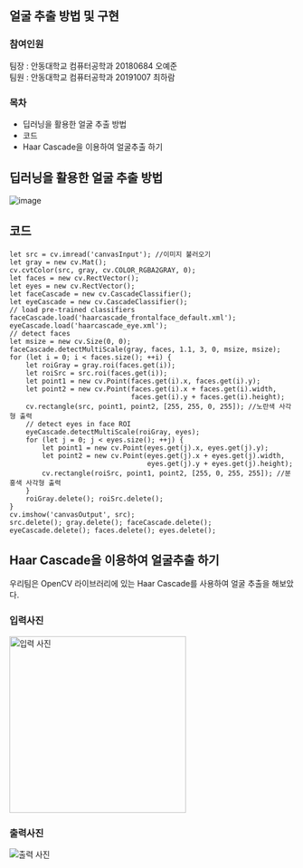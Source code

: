## 얼굴 추출 방법 및 구현

### 참여인원
팀장 : 안동대학교 컴퓨터공학과 20180684 오예준<br>
팀원 : 안동대학교 컴퓨터공학과 20191007 최하람

### 목차
- 딥러닝을 활용한 얼굴 추출 방법
- 코드
- Haar Cascade을 이용하여 얼굴추출 하기
## 딥러닝을 활용한 얼굴 추출 방법

![image](https://user-images.githubusercontent.com/62204475/201092887-37550c10-5bae-446f-a0c4-db94fbf8fe67.png)



## 코드

```
let src = cv.imread('canvasInput'); //이미지 불러오기
let gray = new cv.Mat();
cv.cvtColor(src, gray, cv.COLOR_RGBA2GRAY, 0);
let faces = new cv.RectVector();
let eyes = new cv.RectVector();
let faceCascade = new cv.CascadeClassifier();
let eyeCascade = new cv.CascadeClassifier();
// load pre-trained classifiers
faceCascade.load('haarcascade_frontalface_default.xml');
eyeCascade.load('haarcascade_eye.xml');
// detect faces
let msize = new cv.Size(0, 0);
faceCascade.detectMultiScale(gray, faces, 1.1, 3, 0, msize, msize);
for (let i = 0; i < faces.size(); ++i) {
    let roiGray = gray.roi(faces.get(i));
    let roiSrc = src.roi(faces.get(i));
    let point1 = new cv.Point(faces.get(i).x, faces.get(i).y);
    let point2 = new cv.Point(faces.get(i).x + faces.get(i).width,
                              faces.get(i).y + faces.get(i).height);
    cv.rectangle(src, point1, point2, [255, 255, 0, 255]); //노란색 사각형 출력
    // detect eyes in face ROI
    eyeCascade.detectMultiScale(roiGray, eyes);
    for (let j = 0; j < eyes.size(); ++j) {
        let point1 = new cv.Point(eyes.get(j).x, eyes.get(j).y);
        let point2 = new cv.Point(eyes.get(j).x + eyes.get(j).width,
                                  eyes.get(j).y + eyes.get(j).height);
        cv.rectangle(roiSrc, point1, point2, [255, 0, 255, 255]); //분홍색 사각형 출력
    }
    roiGray.delete(); roiSrc.delete();
}
cv.imshow('canvasOutput', src);
src.delete(); gray.delete(); faceCascade.delete();
eyeCascade.delete(); faces.delete(); eyes.delete();
```

## Haar Cascade을 이용하여 얼굴추출 하기
우리팀은 OpenCV 라이브러리에 있는 Haar Cascade를 사용하여 얼굴 추출을 해보았다.

### 입력사진<br>
<img width="312" alt="입력 사진" src="https://user-images.githubusercontent.com/62204475/201570900-fee0c8c9-c1ce-462f-bd7d-aa34ce7a2245.png">


### 출력사진<br>
![출력 사진](https://user-images.githubusercontent.com/62204475/201570879-4a362455-e913-4513-ad8e-10d4b2beff83.png)

